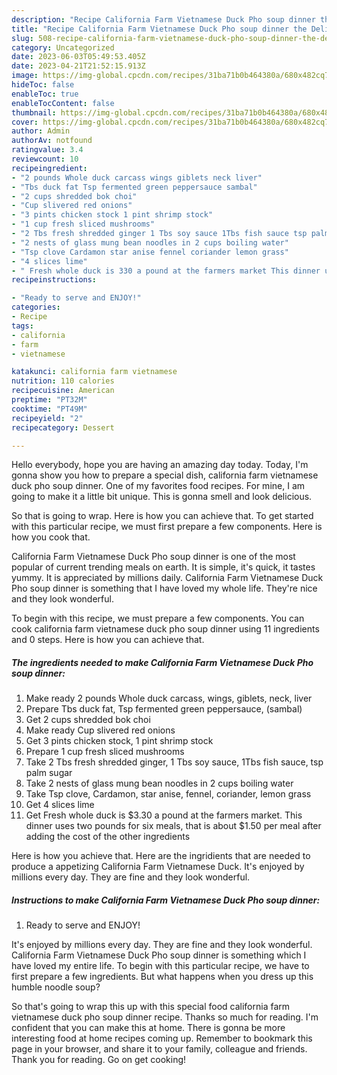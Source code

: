 ```yaml
---
description: "Recipe California Farm Vietnamese Duck Pho soup dinner the Delicious"
title: "Recipe California Farm Vietnamese Duck Pho soup dinner the Delicious"
slug: 508-recipe-california-farm-vietnamese-duck-pho-soup-dinner-the-delicious
category: Uncategorized
date: 2023-06-03T05:49:53.405Z
date: 2023-04-21T21:52:15.913Z
image: https://img-global.cpcdn.com/recipes/31ba71b0b464380a/680x482cq70/california-farm-vietnamese-duck-pho-soup-dinner-recipe-main-photo.jpg
hideToc: false
enableToc: true
enableTocContent: false
thumbnail: https://img-global.cpcdn.com/recipes/31ba71b0b464380a/680x482cq70/california-farm-vietnamese-duck-pho-soup-dinner-recipe-main-photo.jpg
cover: https://img-global.cpcdn.com/recipes/31ba71b0b464380a/680x482cq70/california-farm-vietnamese-duck-pho-soup-dinner-recipe-main-photo.jpg
author: Admin
authorAv: notfound
ratingvalue: 3.4
reviewcount: 10
recipeingredient:
- "2 pounds Whole duck carcass wings giblets neck liver"
- "Tbs duck fat Tsp fermented green peppersauce sambal"
- "2 cups shredded bok choi"
- "Cup slivered red onions"
- "3 pints chicken stock 1 pint shrimp stock"
- "1 cup fresh sliced mushrooms"
- "2 Tbs fresh shredded ginger 1 Tbs soy sauce 1Tbs fish sauce tsp palm sugar"
- "2 nests of glass mung bean noodles in 2 cups boiling water"
- "Tsp clove Cardamon star anise fennel coriander lemon grass"
- "4 slices lime"
- " Fresh whole duck is 330 a pound at the farmers market This dinner uses two pounds for six meals that is about 150 per meal after adding the cost of the other ingredients"
recipeinstructions:

- "Ready to serve and ENJOY!"
categories:
- Recipe
tags:
- california
- farm
- vietnamese

katakunci: california farm vietnamese 
nutrition: 110 calories
recipecuisine: American
preptime: "PT32M"
cooktime: "PT49M"
recipeyield: "2"
recipecategory: Dessert

---
```



Hello everybody, hope you are having an amazing day today. Today, I'm gonna show you how to prepare a special dish, california farm vietnamese duck pho soup dinner. One of my favorites food recipes. For mine, I am going to make it a little bit unique. This is gonna smell and look delicious.

So that is going to wrap. Here is how you can achieve that. To get started with this particular recipe, we must first prepare a few components. Here is how you cook that.

California Farm Vietnamese Duck Pho soup dinner is one of the most popular of current trending meals on earth. It is simple, it's quick, it tastes yummy. It is appreciated by millions daily. California Farm Vietnamese Duck Pho soup dinner is something that I have loved my whole life. They're nice and they look wonderful.


To begin with this recipe, we must prepare a few components. You can cook california farm vietnamese duck pho soup dinner using 11 ingredients and 0 steps. Here is how you can achieve that.

<!--inarticleads1-->

##### The ingredients needed to make California Farm Vietnamese Duck Pho soup dinner:

1. Make ready 2 pounds Whole duck carcass, wings, giblets, neck, liver
1. Prepare Tbs duck fat, Tsp fermented green peppersauce, (sambal)
1. Get 2 cups shredded bok choi
1. Make ready Cup slivered red onions
1. Get 3 pints chicken stock, 1 pint shrimp stock
1. Prepare 1 cup fresh sliced mushrooms
1. Take 2 Tbs fresh shredded ginger, 1 Tbs soy sauce, 1Tbs fish sauce, tsp palm sugar
1. Take 2 nests of glass mung bean noodles in 2 cups boiling water
1. Take Tsp clove, Cardamon, star anise, fennel, coriander, lemon grass
1. Get 4 slices lime
1. Get  Fresh whole duck is $3.30 a pound at the farmers market. This dinner uses two pounds for six meals, that is about $1.50 per meal after adding the cost of the other ingredients


Here is how you achieve that. Here are the ingridients that are needed to produce a appetizing California Farm Vietnamese Duck. It&#39;s enjoyed by millions every day. They are fine and they look wonderful. 

<!--inarticleads2-->

##### Instructions to make California Farm Vietnamese Duck Pho soup dinner:


1. Ready to serve and ENJOY!

It&#39;s enjoyed by millions every day. They are fine and they look wonderful. California Farm Vietnamese Duck Pho soup dinner is something which I have loved my entire life. To begin with this particular recipe, we have to first prepare a few ingredients. But what happens when you dress up this humble noodle soup? 

So that's going to wrap this up with this special food california farm vietnamese duck pho soup dinner recipe. Thanks so much for reading. I'm confident that you can make this at home. There is gonna be more interesting food at home recipes coming up. Remember to bookmark this page in your browser, and share it to your family, colleague and friends. Thank you for reading. Go on get cooking!
